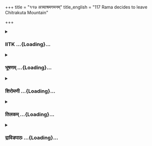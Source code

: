 +++
title = "११७ अत्र्याश्रमगमनम्"
title_english = "117 Rama decides to leave Chitrakuta Mountain"

+++
<div caption="श्रीराम-हरिसीताराममूर्ति-घनपाठिभ्यां वचनम्" class="audioEmbed" src="https://archive.org/download/Ramayana-recitation-Sriram-harisItArAmamUrti-Ghanapaati-v2/Kanda_2/Kanda_2_AYK-117-Athryaa_Shrama_Gamanam.mp3"></div>

<div class="js_include collapsed" newlevelforh1="3" title="IITK" unfilled url="/purANam/rAmAyaNam/audIchya-pAThaH/iitk/2_ayodhyAkANDam/07-rAma-darshanam/117_atryAshramagamanam.md">
<details><summary><h3>IITK ...{Loading}...</h3></summary>

Rama and Sita depart from Chitrakuta -- meet sage Atri and Anasuya.



#### श्लोकः
##### मूलम्
राघव स्त्वथ यातेषु तपस्विषु विचिन्तयन्।  
न तत्रारोचयद्वासं कारणैर्बहुभिस्तदा॥2.117.1॥

##### शब्दार्थः
अथ then, राघवस्तु as for Rama, तपस्विषु ascetics, यातेषु when departed, विचिन्तयन् thinking over, बहुभिः for many, कारणैः reasons, तदा then, तत्र there, वासम् to reside, नारोचयत् did not like.

##### आङ्ग्लानुवादः
When the ascetics had departed, Rama thought over the matter well and did not like to reside there for many reasons.



#### श्लोकः
##### मूलम्
इह मे भरतो दृष्टो मातरश्च सनागराः।  
सा च मे स्मृतिरन्वेति तान्नित्यमनुशोचतः॥2.117.2॥

##### शब्दार्थः
मे to me, इह here, भरतः Bharata, दृष्टः has been seen, सनागराः with the citzens of Ayodhya, मातरश्च mothers also, नित्यम् always, तान् about them, अनुशोचतः filled with grief, मे to me, सा स्मृतिः च that memory, अन्वेति is chasing.

##### आङ्ग्लानुवादः
It is here that Bharata, mothers along with citizens of Ayodhya have visited me. That  memory soaked with grief is chasing me.



#### श्लोकः
##### मूलम्
स्कन्धावारनिवेशेन तेन तस्य महात्मनः।  
हयहस्तिकरीषैश्च उपमर्दः कृतो भृशम्॥2.117.3॥

##### शब्दार्थः
महात्मनः magnanimous, तस्य Bharata's, तेन by that, स्कन्धावारनिवेशेन with the encampment of army, हयहस्तिकरीषैश्च with the dung of horses and elephants, भृशम् exceedingly, उपमर्थः dirty, कृतः has been made.

##### आङ्ग्लानुवादः
Due to the encampment of the army of the magnanimous Bharata (here), this place has been filled with the dung of horses and elephants and made exceedingly dirty.



#### श्लोकः
##### मूलम्
तस्मादन्यत्र गच्छाम इति सञ्चिन्त्य राघवः।  
प्रातिष्ठत स वैदेह्या लक्ष्मणेन च सङ्गतः॥2.117.4॥

##### शब्दार्थः
तस्मात् therefore, अन्यत्र to some other place, गच्छाम let us go, इति thus, सञ्चिन्त्य having resolved, सः that, राघवः Rama, वैदेह्या with Sita, लक्ष्मणेन with Lakshmana, सङ्गतः  
accompanied by, प्रातिष्ठत set forth.

##### आङ्ग्लानुवादः
We shall, therefore, go to some other place, having resolved thus, Rama accompanied by Sita and Lakshmana set forth.



#### श्लोकः
##### मूलम्
सोऽत्रेराश्रममासाद्य तं ववन्दे महायशाः।  
तं चापि भगवानत्रिः पुत्रवत्प्रत्यपद्यत॥2.117.5॥

##### शब्दार्थः
महायशाः illustrious one, सः रामः that Rama, अत्रेः Atri's, आश्रमम् hermitage, आसाद्य having reached, तम् to that sage, ववन्दे prostrated, भगवान् the revered, अत्रिः Atri, अपि also, तं  him as well, पुत्रवत् like a son, प्रत्यपद्यत received.

##### आङ्ग्लानुवादः
Having reached the hermitage of the revered sage Atri, illustrious Rama prostrated before him and Atri also received him as his son.



#### श्लोकः
##### मूलम्
स्वयमातिथ्यमादिश्य सर्वमन्यत्सुसत्कृतम्।  
सौमित्रिं च महाभागां सीतां च समसान्त्वयत्॥2.117.6॥

##### शब्दार्थः
(अस्य of Rama), सुसत्कृतम् rendered befitting hospitality, सर्वम् in all ways, आतिथ्यम् hospitality, स्वयम् himself, आदिश्य च having ordered, महाभागाम् highly virtuous, सीतां च Sita, सौमित्रिं च also Lakshmana, समसान्त्वयत् treated with kind words.

##### आङ्ग्लानुवादः
That sage Atri himself extended to Rama the hospitality befitting him in all possible ways and treated Lakshmana and highly virtuous Sita with kind words.



#### श्लोकः
##### मूलम्
पत्नीं च समनुप्राप्तां वृद्धामामन्त्र्य सत्कृताम्।  
सान्त्वयामास धर्मज्ञः सर्वभूतहिते रतः॥2.117.7॥

##### शब्दार्थः
धर्मज्ञः knower of the ways of righteousness, सर्वभूतहिते in the welfare of all beings, रतः engaged, समनुप्राप्ताम् who had just come there, सत्कृताम् revered by all, वृद्धाम् aged, पत्नी च  
his wife also, आमन्त्र्य called out, सान्त्वयामास said kind words.

##### आङ्ग्लानुवादः
Conversant in the ways of righteousness and eagaged in the welfate of all beings, sage Atri called out his aged wife who is revered by all and spoke kind words to her.



#### श्लोकः
##### मूलम्
आनसूयां महाभागां तापसीं धर्मचारिणीम्  
प्रतिगृह्णीष्व वैदेहीमब्रवीदृषिसत्तमः।  
रामाय चाऽचचक्षे तां तापसीं धर्मचारिणीम्॥2.117.8॥

##### शब्दार्थः
ऋषिसत्तमः excellent among the sages (Atri), वैदेहीम् Sita, प्रतिगृह्णीष्व receive, महाभागाम्  highly virtuous, तापसीम् female ascetic, धर्मचारिणीम् who adheres to righteousness, अनसूयाम् to Anasuya, अब्रवीत् said, धर्मचारिणीम् who followed the ways of righteousness, तां  तापसीम् about his ascetic wife Anasuya, रामाय to Rama, आचचक्षे च related.

##### आङ्ग्लानुवादः
Atri, who was excellent among the sages said to his ascetic wife who was highly virtuous and an adherent of righteousness, Welcome Sita. Thereafter, he related to Rama a story about his asetic wife who follows the ways of righteousness.



#### श्लोकः
##### मूलम्
दश वर्षाण्यनावृष्ट्या दग्धे लोके निरन्तरम्॥2.117.9॥  
यया मूलफले सृष्टे जाह्नवी च प्रवर्तिता।  
उग्रेण तपसा युक्ता नियमैश्चाप्यलङ्कृता॥2.117.10॥  
दश वर्ष सहास्राणि तया तप्तं महत्तपः।  
अनसूया व्रतैस् स्नाता प्रत्यूहाश्च निवर्तिताः॥2.117.11॥  
देवकार्यनिमित्तं च यया सन्त्वरमाणया।  
दशरात्रं कृता रात्रिस् सेयं मातेव तेऽनघ॥2.117.12॥

##### शब्दार्थः
अनघ O blameless one (Rama), लोके in this world, दशवर्षाणि ten years, अनावृष्ट्या by  
drought, निरन्तरम् constantly, दग्धे devastated, यया by whom, मूलफले roots and fruits, सृष्टे were created, जाह्नवी च Ganga, प्रवर्तिता caused to flow, उग्रेण rigid, तपसा with  
mortifications, युक्ता engaged, नियमैश्च अपि with selfimposed religious observances, अलङ्कृता decorated, यया by whom, दशवर्षसहस्राणि for ten thousand years,  महत् severe, तपः asceticism, तप्तम् was practised, देवकार्यनिमित्तम् for the sake of gods, सन्त्वरमाणया by her eagerly, यया by whom, प्रत्यूहां impediments, निवर्तिताः have been averted, दशरात्रं ten nights, रात्रिः as night, कृता was converted, सा such, व्रतैः स्नाता bathed in her vow, इयम् अनसूया this Anasuya, ते to you, मातेव like a mother.

##### आङ्ग्लानुवादः
O blameless one (Rama), once this world was consecutively ravaged by drought for ten years. It was the virtuous Anasuya who created roots and fruits and caused Ganga to flow. She was engaged in severe mortifications and selfimposed religious observances. She practised severe asceticism for ten thousand years bathed in her vows. Solicited on behalf of the gods, she removed all impediments and converted ten nights into one. She is like a your mother to you.



#### श्लोकः
##### मूलम्
दश वर्षाण्यनावृष्ट्या दग्धे लोके निरन्तरम्॥2.117.9॥  
यया मूलफले सृष्टे जाह्नवी च प्रवर्तिता।  
उग्रेण तपसा युक्ता नियमैश्चाप्यलङ्कृता॥2.117.10॥  
दश वर्षसहास्राणि यया तप्तं महत् तपः।  
अनसूया व्रतैस् स्नाता प्रत्यूहाश्च निवर्तिताः॥2.117.11॥  
देवकार्यनिमित्तं च यया सन्त्वरमाणया।  
दशरात्रं कृता रात्रिस् सेयं मातेव तेऽनघ॥2.117.12॥

##### शब्दार्थः
अनघ O blameless one (Rama), लोके in this world, दशवर्षाणि ten years, अनावृष्ट्या by  
drought, निरन्तरम् constantly, दग्धे devastated, यया by whom, मूलफले roots and fruits, सृष्टे were created, जाह्नवी च Ganga, प्रवर्तिता caused to flow, उग्रेण rigid, तपसा with  
mortifications, युक्ता engaged, नियमैश्च अपि with selfimposed religious observances, अलङ्कृता decorated, यया by whom, दशवर्षसहस्राणि for ten thousand years,  महत् severe, तपः asceticism, तप्तम् was practised, देवकार्यनिमित्तम् for the sake of gods, सन्त्वरमाणया by her eagerly, यया by whom, प्रत्यूहां impediments, निवर्तिताः have been averted, दशरात्रं ten nights, रात्रिः as night, कृता was converted, सा such, व्रतैः स्नाता bathed in her vow, इयम् अनसूया this Anasuya, ते to you, मातेव like a mother.

##### आङ्ग्लानुवादः
O blameless one (Rama), once this world was consecutively ravaged by drought for ten years. It was the virtuous Anasuya who created roots and fruits and caused Ganga to flow. She was engaged in severe mortifications and selfimposed religious observances. She practised severe asceticism for ten thousand years bathed in her vows. Solicited on behalf of the gods, she removed all impediments and converted ten nights into one. She is like a your mother to you.



#### श्लोकः
##### मूलम्
दश वर्षाण्यनावृष्ट्या दग्धे लोके निरन्तरम्॥2.117.9॥  
यया मूलफले सृष्टे जाह्नवी च प्रवर्तिता।  
उग्रेण तपसा युक्ता नियमैश्चाप्यलङ्कृता॥2.117.10॥  
दश वर्ष सहास्राणि तया तप्तं महत्तपः।  
अनसूया व्रतैस् स्नाता प्रत्यूहाश्च निवर्तिताः॥2.117.11॥  
देवकार्यनिमित्तं च यया सन्त्वरमाणया।  
दशरात्रं कृता रात्रिस् सेयं मातेव तेऽनघ॥2.117.12॥

##### शब्दार्थः
अनघ O blameless one (Rama), लोके in this world, दशवर्षाणि ten years, अनावृष्ट्या by  
drought, निरन्तरम् constantly, दग्धे devastated, यया by whom, मूलफले roots and fruits, सृष्टे were created, जाह्नवी च Ganga, प्रवर्तिता caused to flow, उग्रेण rigid, तपसा with  
mortifications, युक्ता engaged, नियमैश्च अपि with selfimposed religious observances, अलङ्कृता decorated, यया by whom, दशवर्षसहस्राणि for ten thousand years,  महत् severe, तपः asceticism, तप्तम् was practised, देवकार्यनिमित्तम् for the sake of gods, सन्त्वरमाणया by her eagerly, यया by whom, प्रत्यूहां impediments, निवर्तिताः have been averted, दशरात्रं ten nights, रात्रिः as night, कृता was converted, सा such, व्रतैः स्नाता bathed in her vow, इयम् अनसूया this Anasuya, ते to you, मातेव like a mother.

##### आङ्ग्लानुवादः
O blameless one (Rama), once this world was consecutively ravaged by drought for ten years. It was the virtuous Anasuya who created roots and fruits and caused Ganga to flow. She was engaged in severe mortifications and selfimposed religious observances. She practised severe asceticism for ten thousand years bathed in her vows. Solicited on behalf of the gods, she removed all impediments and converted ten nights into one. She is like a your mother to you.



#### श्लोकः
##### मूलम्
तामिमां सर्वभूतानां नमस्कार्यां यशस्विनीम्  
अभिगच्छतु वैदेही वृद्धामक्रोधनां सदा।  
अनसूयेति या लोके कर्मभिः ख्यातिमागता॥2.117.13॥

##### शब्दार्थः
सर्वभूतानाम् for all beings, नमस्कार्याम् worthy of adoration, यशस्विनीम् illustrious lady, वृद्धाम्  aged, सदा always, अक्रोधनाम् free from anger, ताम् to such a woman, इमाम् this Anasuya, वैदेही Sita, अभिगच्छतु let her approach, या who, कर्मभिः with deeds, आनसूयेति as Anasuya, ख्यातिम्  renown, आगता has acquired.

##### आङ्ग्लानुवादः
'She is renowned throughout this world for her deeds as Anasuya, (one who is free from anger). Aged, illustrious she is free frm anger, worthy of adoration by all beings. Let Sita approach her'.



#### श्लोकः
##### मूलम्
एवं ब्रुवाणं तमृषिं तथेत्युक्त्वा स राघवः।  
सीतामुवाच धर्मज्ञामिदं वचनमुत्तमम्॥2.117.14॥

##### शब्दार्थः
सः राघवः that Rama, एवम् in this way, ब्रुवाणम् speaking,  तम् ऋषिम् that sage, तथेति be it  
so, उक्त्वा having said, धर्मज्ञाम् wise in the ways of righteousness, सीताम् Sita, उत्तमम् excellent, इदं वचनम् these words, उवाच said.

##### आङ्ग्लानुवादः
Hearing those words of the sage, Rama said be it so and said to righteous Sita these choice words.



#### श्लोकः
##### मूलम्
राजपुत्रि श्रुतमिदं मुनेरस्य समीरितम्।  
श्रेयोऽर्थमात्मनश्शीघ्रमभिगच्छ तपस्विनीम्॥2.117.15॥

##### शब्दार्थः
राजपुत्रि O princess (Sita), अस्य मुनेः of this sage, इदं समीरितम् this saying, श्रुतम् has been heard, आत्मनः for your, श्रेयोऽर्थम् for your welfare, शीघ्रम् without delay, तपस्विनीम् ascetic, अभिगच्छ you may approach.

##### आङ्ग्लानुवादः
O princess, you have heard the message of the sage. Without delay approach the ascetic (Anasuya) for your welfare.



#### श्लोकः
##### मूलम्
सीता त्वेतद वचः श्रुत्वा राघवस्य हितैषिणः।  
तामत्रिपन्तीं धर्मज्ञामभिचक्राम मैथिली॥2.117.16॥

##### शब्दार्थः
मैथिली daughter of the king of Mithila, सीता तु Sita, हितैषिणः  wishing her welfare, राघवस्य Rama's, एतद्वचः words, शृत्वा hearing, धर्मज्ञाम् knower of righteousness, ताम् to that,          अत्रिपत्नीम् wife of Atri (Devi Anasuya), अभिचक्राम circumamabulated in reverence.

##### आङ्ग्लानुवादः
Having heard the words of Rama, intended for her welfare, Sita, daughter of the king of Mithila, approached the consort of Atri (Devi Anasuya), knower of righteousness, and reverently circumambulated her.



#### श्लोकः
##### मूलम्
शिथिलां वलितां वृद्धां जरापाण्डुरमूर्धजाम्।  
सततं वेपमानाङ्गीं प्रवाते कदलीं यथा॥ 2.117.17॥  
तां तु सीता महाभागामनसूयां पतिव्रताम्।  
अभ्यवादयदव्यग्रा स्वं नाम समुदाहरत्॥2.117.18॥

##### शब्दार्थः
सीता Sita, शिथिलाम् feeble, वलिताम् with wrinkles, वृद्धाम् old, जरापाण्डुरमूर्धजाम् hair turned  grey due to old age, प्रवाते in stormy wind, कदलीं यथा like a plantain tree, सततम्  constantly, वेपमानाङ्गीम् her body trembling, महाभागाम् highly fortunate, पतिव्रताम् chaste woman, ताम् अनसूयाम् that Anasuya, अव्यग्रा without haste, अभ्यवादयत् made obeisance, स्वनाम her name, समुदाहरत् pronounced.

##### आङ्ग्लानुवादः
Highly chaste and fortunate Anasuya was very old and feeble. Her skin was wrinkled and her hair turned grey due to old age. Her body was constantly trembling like a plantain tree in a stormy wind. Pronouncing her name to such Anasuya, Sita made obeisance to her with utmost concentration.



#### श्लोकः
##### मूलम्
शिथिलां वलितां वृद्धां जरापाण्डुरमूर्धजाम्।  
सततं वेपमानाङ्गीं प्रवाते कदलीं यथा॥ 2.117.17॥  
तां तु सीता महाभागामनसूयां पतिव्रताम्।  
अभ्यवादयदव्यग्रा स्वंनाम समुदाहरत्॥2.117.18॥

##### शब्दार्थः
सीता Sita, शिथिलाम् feeble, वलिताम् with wrinkles, वृद्धाम् old, जरापाण्डुरमूर्धजाम् hair turned  grey due to old age, प्रवाते in stormy wind, कदलीं यथा like a plantain tree, सततम्  constantly, वेपमानाङ्गीम् her body trembling, महाभागाम् highly fortunate, पतिव्रताम् chaste woman, ताम् अनसूयाम् that Anasuya, अव्यग्रा without haste, अभ्यवादयत् made obeisance, स्वनाम her name, समुदाहरत् pronounced.

##### आङ्ग्लानुवादः
Highly chaste and fortunate Anasuya was very old and feeble. Her skin was wrinkled and her hair turned grey due to old age. Her body was constantly trembling like a plantain tree in a stormy wind. Pronouncing her name to such Anasuya, Sita made obeisance to her with utmost concentration.



#### श्लोकः
##### मूलम्
अभिवाद्य च वैदेही तापसीं तामनिन्दिताम्।  
बद्धाञ्जलिपुटा हृष्टा पर्यपृच्छदनामयम्॥2.117.19॥

##### शब्दार्थः
वैदेही Sita, अनिन्दिताम् blameless, तां तापसीम् to that asceetic (Anasuya), अभिवाद्य after paying her homage, बद्धाञ्जलिपुटा folding the palms, हृष्टा delighted lady, अनामयम् wellbeing, पर्यपृच्छत् enquired.

##### आङ्ग्लानुवादः
Sita offered her obeisance to the blameless ascetic, Anasuya, folding her palms and enquired of her wellbeing in delight.



#### श्लोकः
##### मूलम्
ततस्सीतां महाभागां दृष्ट्वा तां धर्मचारिणीम्।  
सान्त्वयन्त्यब्रवीद्धृष्टा दिष्ट्या धर्ममवेक्षसे॥2.117.20॥

##### शब्दार्थः
ततः then, महाभागाम् glorious lady, धर्मचारिणीम् engaged in righteous acts, तां सीताम् that  
Sita, सान्त्वयन्ती consoling, हृष्टा in delight, अब्रवीत् said, दिष्ट्या fortunately, धर्मम् rightful duty, अवेक्षसे you are observing.

##### आङ्ग्लानुवादः
Anasuya was delighted  to see the glorious Sita who was always engaged in righteous acts and  said in kind words, You are fortunate. You are observing your rightful duty.



#### श्लोकः
##### मूलम्
त्यक्त्वा ज्ञातिजनं सीते मानमृद्धं च भामिनि।  
अवरुद्धं वने रामं दिष्ट्या त्वमनुगच्छसि॥2.117.21॥

##### शब्दार्थः
भामिनः सीते O noble Sita, त्वम् you, दिष्ट्या by the grace of heaven, ज्ञातिजनम् your kins, मानम् pride, ऋद्धं च wealth, त्यक्त्वा after forsaking, वने in the forest, अवरुद्धम् confined, रामम् Rama, अनुगच्छसि you are following.

##### आङ्ग्लानुवादः
O noble Sita, by the grace of heaven you are following Rama, forsaking your kinsmen and wealth and confining yourself to the forest.



#### श्लोकः
##### मूलम्
नगरस्थो वनस्थो वा पापो वा यदि वा शुभः।  
यासां स्त्रीणां प्रियो भर्ता तासां लोका महोदयाः॥2.117.22॥

##### शब्दार्थः
यासाम् those, स्त्रीणाम् women, नगरस्थः in the city, वनस्थो वा or in the forest, पापो वा or sinful, यदि वा or, शुभः virtuous, भर्ता husband, प्रियः dear, तासाम् for them, महोदयाः highly promising, लोकः worlds.

##### आङ्ग्लानुवादः
One who is devoted to her husband, whether he be in the city or in the forest, whether  he is sinful or virtuous, will attain the most prosperous worlds.



#### श्लोकः
##### मूलम्
दुश्शीलः कामवृत्तो वा धनैर्वा परिवर्जितः।  
स्त्रीणामार्यस्वभावानां परमं दैवतं पतिः॥2.117.23॥

##### शब्दार्थः
आर्यस्वभावानाम् of noble nature, स्त्रीणाम् for women, दुश्शीलः a man of bad character, कामवृत्तो वा or licentious, धनैः with riches, परिवर्जितो वा or devoid of, पतिः husband, परमम् is supreme, दैवतम् is deity.

##### आङ्ग्लानुवादः
For a woman of noble nature her husband, whether he be licentious or of bad character or devoid of riches, is her supreme lord.



#### श्लोकः
##### मूलम्
नातो विशिष्टं पश्यामि बान्धवं विमृशन्त्यहम्।  
सर्वत्र योग्यं वैदेहि तपः कृतमिवाव्ययम्॥2.117.24॥

##### शब्दार्थः
वैदेहि Sita, अहम् I, सर्वत्र all over, विमृशन्ती reflecting, कृतम् performed, अव्ययम् imperishable,  योग्यम् befitting, तपः इव like austerities, अतः more than husband, विशिष्टम् better, बान्धवम् relation, न पश्यामि I do not see.

##### आङ्ग्लानुवादः
O Sita, on reflection I know of none who is a better friend than the husband. He, like an imperishable penance, once acquired is never lost.



#### श्लोकः
##### मूलम्
न त्वेवमवगच्छन्ति गुणदोषमसत्त्स्रियः।  
कामवक्तव्यहृदया भर्तृनाथाश्चरन्ति याः॥2.117.25॥

##### शब्दार्थः
याः those women, कामवक्तव्यहृदयाः with minds overpowerd by carnal desires, भर्तृनाथाः as lords of their husbands, चरन्ति ranging at will, असत्त्स्रियः such wicked women, एवम् in this way, गुणदोषम् vice and virtue, न अवगच्छन्ति do not understand.

##### आङ्ग्लानुवादः
Those wicked women whose minds are overpowered by carnal desires, ranging at will as lords of their husbands, do not understand about vice and virtue.



#### श्लोकः
##### मूलम्
प्राप्नुवन्त्य यशश्चैव धर्मभ्रंशं च मैथिलि।  
अकार्यवशमापन्नाः स्त्रियो याः खलु तद्विधाः॥2.117.26॥

##### शब्दार्थः
मैथिलि O Sita, तद्विधाः such, स्त्रियः women, अकार्यवशम् the influence of unworthy acts, आपन्नः having obtained, अयशश्च infamy, पाप्नुवन्ति are obtaining, धर्मभ्रंशं च dislodged from the state of righteousness.

##### आङ्ग्लानुवादः
O Sita, those women  under the control of unworthy acts are dislodged from the path  
of righteousness and get infamy.



#### श्लोकः
##### मूलम्
त्वद्विधास्तु गुणैर्युक्ता दृष्ट लोक परावराः।  
स्त्रियस् स्वर्गे चरिष्यन्ति यथा धर्मकृतस्तथा॥2.117.27॥

##### शब्दार्थः
गुणैः with virtues, युक्ताः endowed with, दृष्टलोकपरावरा who can distinguish between good and bad in the world, त्वद्विधाः like you, स्त्रियस्तु women, धर्मकृतः doing virtuous deeds, यथा  
as to how, तथा that way, स्वर्गे in heaven, चरिष्यन्ति will range about.

##### आङ्ग्लानुवादः
Women like you who are endowed with virtues and can distinguish between good and bad in this world, like those who  perform  virtuous deeds, will move about in heaven.



#### श्लोकः
##### मूलम्
तदेवमेनं त्वमनुव्रता सती पतिव्रतानां समयानुवर्तिनी।  
भव स्वभर्तुस् सहधर्मचारिणी यशश्च धर्मं च ततस् समाप्स्यसि॥2.117.28॥

##### शब्दार्थः
तत् for that reason, त्वम् you, एनम् this (Rama), अनुव्रता सती being devoted to your husband, पतिव्रतानाम् of chaste women, समयानुवर्तिनी following at all times, स्वभर्तुः to your husband, सहधर्मचरिणी भव be a virtuous wife, ततः from that, यशश्च renown, धर्मं च and virtue, समाप्स्यसि will obtain.

##### आङ्ग्लानुवादः
Therefore, always following your husband, upholding the traditions of chaste women, carrying out worthy and timely duties, be a virtuous wife to your husband. You will thus obtain renown and virtue.  

#### समाप्तिः
 श्रीमद्रामायणे वाल्मीकीय आदिकाव्ये अयोध्याकाण्डे सप्तदशोत्तरशततमस्सर्गः॥  
Thus ends the hundredseventeenth sarga in Ayodhyakanda of the holy Ramayana, the first epic composed by sage Valmiki.

</details>
</div>
<div class="js_include collapsed" newlevelforh1="3" title="भूषणम्" unfilled url="/purANam/rAmAyaNam/audIchya-pAThaH/TIkA/bhUShaNa_iitk/2_ayodhyAkANDam/07-rAma-darshanam/117_atryAshramagamanam.md">
<details><summary><h3>भूषणम् ...{Loading}...</h3></summary>



राघवस्त्वथ यातेषु तपस्विषु विचिन्तयन् ।  

न तत्रारोचयद्वासं कारणैर्बहुभिस्तदा  ॥  २।११७।१  ॥   

अथ रामस्यात्र्याश्रमप्रवेशः सप्तदशोत्तरशततमे--राघव इत्यादिना  ॥  २।११७।१
 ॥   

  

इह मे भरतो दृष्टो मातरश्च सनागराः ।  

सा च मे स्मृतिरन्वेति तान्नित्यमनुशोचतः  ॥  २।११७।२  ॥   

बहुकारणान्येवाह--इह म इत्यादिना  ॥  २।११७।२  ॥   

  

स्कन्धावारनिवेशेन तेन तस्य महात्मनः ।  

हयहस्तिकरीषैश्च उपमर्द्दः कृतो भृशम्  ॥  २।११७।३  ॥   

स्कन्धावारनिवेशेन सेनानिवेशेन । करीषैश्च उपमर्द इत्यत्र वाक्यसंहिताया
अनित्यत्वान्न सन्धिकार्य्यम् । "पदेषु संहिता नित्या नित्या धातूपसर्गयोः
। नित्या समासे वाक्ये तु सा विवक्षामपेक्षते  ॥ " इति वचनात्  ॥  २।११७।३
 ॥   

  

तस्मादन्यत्र गच्छाम इति सञ्चिन्त्य राघवः ।  

प्रातिष्ठत स वैदेह्या लक्ष्मणेन च सङ्गतः  ॥  २।११७।४  ॥   

सो ऽत्रेराश्रममासाद्य तं ववन्दे महायशाः ।  

तं चापि भगवानत्रिः पुत्रवत् प्रत्यपद्यत  ॥  २।११७।५  ॥   

तस्मादिति । प्रातिष्ठत प्रस्थितः  ॥  २।११७।४५  ॥   

  

स्वयमातिथ्यमादिश्य सर्वमस्य सुसत्कृतम् ।  

सौमित्रिं च महाभागां सीतां च समसान्त्वयत्  ॥  २।११७।६  ॥   

आतिथ्यमादिश्य आतिथ्यं कृत्वा  ॥  २।११७।६  ॥   

  

पत्नीं च समनुप्राप्तां वृद्धामामन्त्र्य सत्कृताम् ।  

सान्त्वयामास धर्मज्ञः सर्वभूतहिते रतः  ॥  २।११७।७  ॥   

सत्कृतां सर्वैः सत्कृताम्  ॥  २।११७।७  ॥   

  

अनसूयां महाभागां तापसीं धर्मचारिणीम् ।  

प्रतिगृह्णीष्व वैदेहीमब्रवीदृषिसत्तमः ।  

रामाय चाचचक्षे तां तापसीं धर्मचारिणीम्  ॥  २।११७।८  ॥   

प्रतिगृह्णीष्वेत्यत्र इतिकरणं द्रष्टव्यम्  ॥  २।११७।८  ॥   

  

दशवर्षाण्यनावृष्ट्या दग्धे लोके निरन्तरम् ।  

यया मूलफले सृष्टे जाह्नवी च प्रवर्त्तिता  ॥  २।११७।९  ॥   

उग्रेण तपसा युक्ता नियमैश्चाप्यलङ्कृता ।  

दशवर्षसहस्राणि यया तप्तं महत्तपः  ॥  २।११७।१०  ॥   

अनसूया व्रतैः स्नाता प्रत्यूहाश्च निवर्त्तिताः ।  

देवकार्यनिमित्तं च यया संत्वरमाणया ।  

दशरात्रं कृता रात्रिः सेयं मातेव ते ऽनघ  ॥  २।११७।११  ॥   

दशवर्षाणीत्यारभ्य सेयं मातेव तेनघेत्यन्तमेकं वाक्यम् ।
दशवर्षाण्यनावृष्ट्या लोके दग्धे सति यया स्वतपोमहिम्ना निरन्तरं मूलफले
सृष्टे । जाह्नवी च प्रवर्तिता । यया दशवर्षसहस्राणि महत्तपस्तप्तं कृतम् ।
यया व्रतैः कृच्छ्रचान्द्रायणादिभिः प्रत्यूहास्तपोविघ्नाश्च निवर्तिताः
निरस्ताः । देवकार्यनिमित्तं सन्त्वरमाणया यया दशरात्रमेकारात्रिश्च कृता
दशरात्रावधिकः कालः एकरात्रत्वेन कृत इत्यर्थः । इयं कथा पुराणेषु
द्रष्टव्या । उग्रेण तपसा युक्ता नियमैश्चाप्यलङ्कृता, सेयमनसूया ते मातेव
मातृवत्पूजनीयेत्यर्थः  ॥  २।११७।९११  ॥   

  

तामिमां सर्वभूतानां नमस्कार्य्यां यशस्विनीम् ।  

अभिगच्छतु वैदेही वृद्धामक्रोधनां सदा ।  

अनसूयेति या लोके कर्मभिः ख्यातिमागता  ॥  २।११७।१२  ॥   

एवं ब्रुवाणं तमृषिं तथेत्युक्त्वा स राघवः ।  

सीतामुवाच धर्मज्ञामिदं वचनमुत्तमम्  ॥  २।११७।१३  ॥   

राजपुत्रि श्रुतं त्वेतन्मुनेरस्य समीरितम् ।  

श्रेयोर्थमात्मनः श्रीघ्रमभिगच्छ तपस्विनीम्  ॥  २।११७।१४  ॥   

सीता त्वेतद्वचः श्रुत्वा राघवस्य हितैषिणः ।  

तामत्रिपत्नीं धर्मज्ञामभिचक्राम मैथिली  ॥  २।११७।१५  ॥   

तामित्यादि । या कर्मभिरनन्यशक्यैः परानुग्रहार्थतपोविशेषैः अनसूया
असूयारहितेति लोके ख्यातिमागता । यद्वा कर्मभिः पातिव्रत्यवर्द्धकैः
अन्याभिः कर्त्तुमशक्यैः पतिरक्षणादिकर्मभिः । अनसूया
अस्पर्द्धनीयमाहात्म्ययुक्तत्वादसूयितुमशक्या इति लोके ख्यातिमागता तामिमां
वैदेही अनुगच्छत्विति सम्बन्धः  ॥  २।११७।१२१५  ॥   

  

शिथिलां वलितां वृद्धां जरापाण्डरमूर्द्धजाम् ।  

सततं वेपमानाङ्गी प्रवाते कदली यथा  ॥  २।११७।१६  ॥   

तां तु सीता महाभागामनसूयां पतिव्रताम् ।  

अभ्यवादयदव्यग्रा स्वनाम समुदाहरत्  ॥  २।११७।१७  ॥   

शिथिलामित्यादिश्लोकद्वयमेकान्वयम् । शिथिलां श्लथसन्धिबन्धावयवसन्निवेशाम्
। वलितां सञ्जातवलिकाम्  ॥  २।११७।१६१७  ॥   

  

अभिवाद्य च वैदेही तापसीं तामनिन्दिताम् ।  

बद्धाञ्जलिपुटा हृष्टा पर्यपृच्छदनामयम्  ॥  २।११७।१८  ॥   

अनामयम् आरोग्यम् । "अनामयं स्यादारोग्यम्" इत्यमरः  ॥  २।११७।१८  ॥   

  

ततः सीतां महाभागां दृष्ट्वा तां धर्मचारिणीम् ।  

सान्त्वयन्त्यब्रवीद्धृष्टा दिष्ट्या धर्ममवेक्षसे  ॥  २।११७।१९  ॥   

दिष्ट्या भाग्येन धर्ममवेक्षसे पातिव्रत्यधर्ममवधानेन समीक्षसे  ॥  २।११८।१९
 ॥   

  

त्यक्त्वा ज्ञातिजनं सीते मानमृद्धिं च भामिनि ।  

अवरुद्धं वने रामं दिष्ट्या त्वमनुगच्छसि  ॥  २।११७।२०  ॥   

नगरस्थो वनस्थो वा पापो वा यदि वा शुभः ।  

यासां स्त्रीणां प्रियो भर्ता तासां लोका महोदयाः  ॥  २।११७।२१  ॥   

दुःशीलः कामवृत्तो वा धनैवा परिवर्जितः ।  

स्त्रीणामार्यस्वभावानां परमं दैवतं पतिः  ॥  २।११७।२२  ॥   

ज्ञातिजनं बन्धुजनम् । मानम् अहङ्कारम् । वने अवरुद्धं चतुर्दशवर्षाणि वने
वस्तव्यमिति पित्रा नियुक्तम्  ॥  २।११७।२०२२  ॥   

  

नातो विशिष्टं पश्यामि बान्धवं विमृशन्त्यहम् ।  

सर्वत्रयोग्यं वैदेहि तपःकृतमिवाव्ययम्  ॥  २।११७।२३  ॥   

सर्वत्रयोग्यं सर्वावस्थासु रक्षणसमर्थम्  ॥  २।११७।२३  ॥   

  

न त्वेनमवगच्छन्ति गुणदोषमसत्स्त्रियः ।  

कामवक्तव्यहृदया भर्तृनाथा श्चरन्ति याः  ॥  २।११७।२४  ॥   

प्राप्नुवन्त्ययशश्चैव धर्मभ्रंशं च मैथिलि ।  

अकार्यवशमापन्नाः स्त्रियो याः खलु तद्विधाः  ॥  २।११७।२५  ॥   

त्वद्विधास्तु गुणैर्युक्ता दृष्टलोकपरावराः ।  

स्त्रियः स्वग चरिष्यन्ति यथा धर्मकृतस्तथा  ॥  २।११७।२६  ॥   

कामवक्तव्यहृदयाः कामविषयवक्तव्यहृदयाः, कामरूपार्थाभिलाषिण्य इति यावत् ।
यद्वा मदनविधेयहृदयाः । भर्तृनाथाः भर्तृ़णां नाथभूताः, भर्तृनियामिका
इत्यर्थः । यद्वा भर्तारं नाथन्ते याचन्त इति तथा, परपुरुषकाङ्क्षिण्य
इत्यर्थः  ॥  २।११७।२४२६  ॥   

  

तदेवमेनं त्वमनुव्रता सती पतिव्रतानां समयानुवर्तिनी ।  

भवस्व भर्त्तुः सहधर्मचारिणी यशश्च धर्मं च ततः समाप्स्यसि  ॥  २।११७।२७
 ॥   

समयानुवर्त्तिनीं आचारानुवर्त्तिनी । "समयाः शपथाचारकालसिद्धान्तसंविदः"
इत्यमरः । भर्तुः सहधर्मचारिणी भवस्व भव । आर्षमात्मनेपदम् । ततः भर्तुः
सहधर्मचारिणीत्वेन यशश्च धर्मं च कालान्तरानुभाव्यसुखसाधनमदृष्टं च
समाप्स्यसि । यद्वा भर्तुः सहधर्मचारिणी एवम्भूता त्वं ततः भर्तुः
सहधर्मचारिणीत्वरूपहेतोः यशश्च भवस्व प्राप्नुहीत्यर्थः । धर्मं च
समाप्स्यसि भूप्राप्तावत्मनेपदीति गणपाठात् प्राप्त्यर्थस्य
भवतेरात्मनेपदम् । पातिव्रत्यधर्मेण सर्वैः श्लाघां प्राप्य कालान्तरे
तज्जन्यादृष्टद्वारा निरतिशयं श्रेयः समवाप्स्यसीत्यर्थः । इति
धर्मचारिण्यनसूया सीतामब्रवीदिति सम्बन्धः  ॥  २।११७।२७  ॥   

  

इत्यार्षे श्रीरामायणे वाल्मीकीये आदिकाव्ये श्रीमदयोध्याकाण्डे
सप्तदशोत्तरशततमः सर्गः  ॥  ११७  ॥   

इति श्रीगोविन्दराजविरचिते श्रीरामायणभूषणे पीताम्बराख्याने
अयोध्याकाण्डव्याख्याने सप्तदशोत्तरशततमः सर्गः  ॥  ११७  ॥   



</details>
</div>
<div class="js_include collapsed" newlevelforh1="3" title="शिरोमणी" unfilled url="/purANam/rAmAyaNam/audIchya-pAThaH/TIkA/shiromaNI_iitk/2_ayodhyAkANDam/07-rAma-darshanam/117_atryAshramagamanam.md">
<details><summary><h3>शिरोमणी ...{Loading}...</h3></summary>



ऋषिगमनानन्तरकालिकं रामवृत्तान्तमाह-- राघव इत्यादिभिः । सर्वेषु ऋषिषु
अपयातेषु सत्सु चिन्तयन् राघवः बहुभिः कारणैः तत्र वासं न अरोचयत्  ॥ 
२।११७।१  ॥   

  

कारणान्येवाह-- इहेति । इह अस्मिन् स्थाने मे ये भरतादयो दृष्टाः तान्
नित्यमनुशोचतो मे सा तद्विषया स्मृतिः अन्वेति निरन्तरं प्राप्नोति  ॥ 
२।११७।२  ॥   

  

स्कन्धेति । महात्मनस्तस्य भरतस्य स्कन्धावारनिवेशेन स्कन्धावारः
सेनासमूहस्तस्य निवेशेन निवासेन हेतुना हयहस्तिकरीषैः भृशमत्यन्तम् उपमर्दः
भूमेरशुद्धिरित्यर्थः कृतः  ॥  २।११७।३  ॥   

  

तस्मादिति । तस्माद्धेतोः अन्यत्र गच्छामि इति सञ्चिन्त्य वैदेह्या
लक्ष्मणेन च सङ्गतः स रामः प्रातिष्ठत प्रस्थानमकरोत्  ॥  २।११७।४  ॥   

  

स इति । स कृतप्रस्थानो रामः अत्रेः आश्रममासाद्य तमत्रिं ववन्दे, भगवान्
अत्रिरपि तं रामं पुत्रवत् पुत्रमिव प्रत्यपद्यत प्राप्नोत्  ॥  २।११७।५
 ॥   

  

स्वयमिति । अस्य रामस्य आतिथ्यं सुसत्कृतं यथा स्यात्तथा आदिश्य सम्पाद्य
सौमित्रिं सीतां च समसान्त्वयत् वचनैरतोषयत्  ॥  २।११७।६  ॥   

  

पत्नीमिति । तमत्रिसमीपमनुप्राप्तामत एव आमन्त्र्य सम्बोध्य सत्कृतामत्रिणा
प्राप्तसत्कारां महाभागामतिशयभाग्यवतीं तापसीं परमात्मविचारनिरतामत एव
धर्मचारिणीं विहितकर्माचरणशीलां वृद्धामनसूयां पत्नीं सर्वभूतहिते रतः
धर्मज्ञः अत्रिः सान्त्वयामास सान्त्वनवचनैः सन्तोषयामासेत्यर्थः, वैदेहीं
प्रतिगृह्णीष्व आलिङ्गनं कुरु इत्यब्रवीच्च । श्लोकद्वयमेकान्वयि  ॥ 
२।११७।७,८  ॥   

  

रामायेति । अथ तापसीं धर्मचारिणीं तामनसूयां रामाय आचचक्षे तत्प्रभावं
कथयामासेत्यर्थः । कथनप्रकारमाह-- निरन्तरं दशवर्षाणि अनावृष्ट्या
वृष्ट्यभावेन लोके दग्धे सति यया मूलफले सृष्टे मुनिकर्तृकभोजनार्थं
स्वतपोबलेन उत्पादयामास, जाह्नवी जह्नुप्रादृर्भूता गङ्गा प्रवर्तिता
मुनीनां स्नानपानार्थं स्वसमीपं प्रापिता, यया च दशवर्षसहस्राणि
महत्तपस्तप्तमत एव अनसूयाव्रतैः प्रत्यूहाः ऋषीणां तपोविप्राः निबर्हिताः
दूरीकृताः, यया च देवकार्यनिमित्तं देवकार्यार्थं दशरात्रं रात्रिः एकनिशा
कृता, सा उग्रेण तपसा युक्ता नियमैश्चालङ्कृता इयं तव माता इव पूजनीयेति
शेषः । तथा च पौराणिकी गाथा-- काचित् ऋषिपत्नी अनसूयासखी दशाहाभ्यन्तरे
प्रातर्विधवा भवेति माण्डव्यऋषिणा शप्ता ततः प्रातरेव मा भूदिति तत्सख्या
प्रतिशापे उक्ते प्रातःकालमनुपलभ्य व्याकुलैः देवैः प्रार्थितया ऽनसूयया
दशरात्रावधिकालमेकरात्रित्वेन प्रकल्प्य स्वसख्या वैधव्यं परिहृत्य
देवकार्यं चकारेति । श्लोकचतुष्टयमेकान्वयि  ॥  २।११७।९१२  ॥   

  

तामिति । तां वर्णितप्रभावामत एव सर्वभूतानां नमस्कार्यां वृद्धां सदा
नित्यमक्रोधनां तपस्विनीमिमामनसूयां वैदेही अभिगच्छतु पादवन्दनार्थं
प्राप्नोतु  ॥  २।११७।१३  ॥   

  

एवमिति । एवं ब्रुवाणम् ऋषिं तथेत्युक्त्वा राघवः सीतामवलोक्य इदमब्रवीत्
 ॥  २।११७।१४  ॥   

  

तद्वचनाकारमाह-- राजेति । हे राजपुत्रि यतः अस्य मुनेरेतं समीरितमस्माभिः
श्रुतमतः आत्मनः श्रेयो ऽर्थं तपस्विनीं शीघ्रमभिगच्छ  ॥  २।११७।१५  ॥   

  

तदेव भङ्ग्यन्तरेणाह-- अनसूयेति । कर्मभिः अन्याशक्यक्रियाभिः अनसूयेति या
लोके ख्यातिमागता तामभिगम्यामभिगन्तुं योग्यां शीघ्रमभिगच्छ  ॥  २।११७।१६
 ॥   

  

सीतेति । राघवस्य तद्वचः सीता श्रुत्वैव शिथिलां शिथिलशरीरां वलितां
वलीभूतचर्मविशिष्टां प्रवाते अतिवाते कदलीमिव
वेपमानाङ्गीमत्रिपत्नीमनसूयामभिचक्राम । श्लोकद्वयमेकान्वयि  ॥  २।११७।१७,१८
 ॥   

  

तामिति । तामनसूयामव्यग्रा सीता अभ्यवादयत् स्वं नाम च समुदाहरत्  

प्रणामविधित्वेनोच्चारयामास  ॥  २।११७।१९  ॥   

  

अभिवाद्येति । तापसीं तामनसूयामभिवाद्य प्रणम्य बद्धाञ्जलिपुटा वैदेही
अनामयं कुशलं पर्यपृच्छत्  ॥  २।११७।२०  ॥   

  

तत इति । धर्मचारिणीं महाभागां सीतां दृष्ट्वा त्वं धर्ममवेक्षसे विचारयसि
दिष्ट्या भाग्यमेतत् इति सान्त्वयन्ती अनसूया अब्रवीत्  ॥  २।११७।२१  ॥   

  

तद्वचनाकारमाह-- त्यक्त्वेति । हे सीते ज्ञातिजनं मानवृद्धिं च त्यक्त्वा
वने अवरुद्धं नियुक्तं रामं यत् त्वमनुगच्छसि दिष्ट्या भाग्यमेतत्  ॥ 
२।११७।२२  ॥   

  

तत्र हेतुमाह-- नगरस्थ इति । यासां स्त्रीणां भर्ता प्रियः तासामेव महोदयाः
महान् उदयो येषां ते लोकाः भवन्तीति शेषः  ॥  २।११७।२३  ॥   

  

दुःशील इति । दुःशीलत्वाद्यन्यमगुणविशिष्टो ऽपि पतिः आर्यस्वभावानां
सात्त्विकप्रकृतीनां स्त्रीणां परमं दैवतम्  ॥  २।११७।२४  ॥   

  

नेति । अतः पत्युः विशिष्टमधिकं बान्धवं विमृशन्ती विचारयन्ती अहं न
पश्यामि । तत्र हेतुः अव्ययम् अविनाशि तपःकृतं तपसा सम्पादितं फलमिव
सर्वत्र सर्वावस्थासु योग्यं सुखदाने उचितं पतिमवेहीति शेषः । एतेन
पतिसेवैव गुणस्तत्त्यागो दोष इति सूचितम्  ॥  २।११७।२५  ॥   

  

न त्विति । कामवक्तव्यहृदयाः कामः वक्तव्यो यस्मिन् तत् हृदयं यासां ताः ।
किञ्च कामस्य वक्तव्यमधीनं हृदयं यासां ताः । "गर्ह्याहीनौ तु वक्तव्यौ"
इत्यमरः । अत एव भर्तृनाथाः भर्तृणामपि नियामिकाः याः असत्स्त्रियः चरन्ति
ताः एवं गुणदोषं नैवावगच्छन्ति जानन्ति  ॥  २।११७।२६  ॥   

  

प्राप्नुवन्तीति । अकार्यस्य परमार्थविरोधिनः कामस्य वशमापन्नाः प्राप्ता
अत एव तद्विधाः स्वपतिपारतन्त्र्यरहिताः याः स्त्रियस्ताः धर्मभ्रंशमयशश्च
प्राप्नुवन्ति  ॥  २।११७।२७  ॥   

  

त्वद्विधा इति । दृष्टाः ज्ञाता लोकपरावराः उत्तममध्यमधर्मा याभिस्ताः अत
एव गुणैर्युक्ताः पत्यनुकूलवर्तनरूपगुणविशिष्टाः त्वद्विधाः त्वत्सदृशाः
स्त्रियः यथा पुण्यकृतः पुरुषास्तथा स्वर्गे चरिष्यन्ति चरन्ति  ॥  २।११७।२८
 ॥   

  

तदिति । पतिः प्रधानो यस्याः सा समयानुवर्तिनी यथाकालमनुवर्तनशीला एतं
प्रतिसेवारूपधर्ममनुव्रता स्वीकारकर्त्री त्वं स्वभर्तुः सहधर्मचारिणी भव
ततस्तस्मात् यशो धर्मं च समाप्स्यसि प्राप्स्यसि  ॥  २।११७।२९  ॥   

  

इति श्रीमद्वाल्मीकीयरामायणव्याख्याने रामायणशिरोमणावयोध्याकाण्डे
सप्तदशाधिकशततमः सर्गः  ॥  २।११७  ॥   

  

  



</details>
</div>
<div class="js_include collapsed" newlevelforh1="3" title="तिलकम्" unfilled url="/purANam/rAmAyaNam/audIchya-pAThaH/TIkA/tilaka_iitk/2_ayodhyAkANDam/07-rAma-darshanam/117_atryAshramagamanam.md">
<details><summary><h3>तिलकम् ...{Loading}...</h3></summary>



अनुविचिन्तयन्वक्ष्यमाणलक्षणमुपाधिम्  ॥  २।११७।१  ॥   

  

तमेवाहइहेति । मे मया संबन्धसामान्ये षष्ठी । सा मे स्मृतिमां
नित्यमनुशोचतस्तानन्वेति विषयीकरोति, एवं च तादृशतत्स्मरणेन ममापि शोको
वर्धत इति भावः  ॥  २।११७।२  ॥   

  

राजधानीतो निर्गतायाः सेनाया निवासस्थानं स्कन्धावारः । तस्य भरतस्य तेन
पुरतो दृश्यमानेन, अनेन स्मृत्युद्बोधकमुक्तम् । उपमर्दो भूमेरशुचिता  ॥ 
२।११७।३,४  ॥   

  

स रामः तमत्रिं तमपि जगत्कारणमपि रामं लोकव्यवहारानुसरणेन
पुत्रवदङ्गीचकारालिङ्गनमूर्धाघ्राणादिभिः  ॥  २।११७।५  ॥   

  

स्वयमादिश्य विज्ञाप्यास्य सर्वमातिथ्यं सुसत्कृतं कृत्वा
समसान्त्वयत्प्रीतियुक्तेन चक्षुषा ऽपश्यत्  ॥  २।११७।६  ॥   

  

तं देशमनुप्राप्तां वृद्धां पत्नीमनसूयानान्नीं तापसीत्वादिगुणयुक्तां वाचा
सत्कृतां सर्वैः सत्कृतां वामन्त्र्य संबोध्य सान्त्वयामास प्रीत्या सीतां
दर्शयामास अनन्तरं वैदेहीं प्रतिगृह्णीष्वेत्यब्रवीदित्यर्थः  ॥  २।११७।७,८
 ॥   

  

तामाचचक्षे तद्वैभवं कथितवान् । तदेव दर्शयतिदशेत्यादि  ॥  २।११७।९  ॥   

  

मूलफले ऋषीणां जीवनायेति शेषः । जाह्नवी गङ्गा च प्रवर्तिता
दशवर्षमनावृष्ट्या भूमेर्निर्जलत्वात्तेषां स्नानार्थं
मन्त्रसिद्धिवैभवेनावाहिता स्वाश्रमे इति शेषः  ॥  २।११७।१०  ॥   

  

अनसूयाव्रतैस्तत्कृतैर्व्रतैः । प्रत्यूहा ऋषीणां तपोविघ्नाः  ॥  २।११७।११
 ॥   

  

वेवकार्यनिमित्तमिति । मण्डव्यऋषिणा ऽप्रातिर्विधवा भवऽ इति
कस्यांचिदृषिपत्न्यामनसूयासख्यां शप्तायां ऽप्रातरेव मा भूत्ऽ इति तया
प्रतिशापे दत्ते तत्प्रतिशापेन व्याकुलैर्देवैः प्रार्थितानसूया
दशरात्रावधिकालमेकरात्रित्वेन कृत्वा देवकार्यं कृतवती, सख्या वैधव्यं च
परिहृतवतीति गाथेति कतकः । सेयं मातेव ते पूज्येति शेषः  ॥  २।११७।१२  ॥   

  

अभिगच्छतु दर्शनार्थमिति शेषः । ननु वैदेह्या अल्पवयस्त्वेन
व्यवहारानभिज्ञत्वात्क्वचिद्व्यवहारे स्खलने ऽनर्थः स्यादत आहअक्रोधनां
सदेति  ॥  २।११७।१३,१४  ॥   

  

अस्य मुनेः समीरितं वचनं यतः श्रुतम् अत आत्मनः श्रेयो ऽरिथमित्यादि  ॥ 
२।११७।१५  ॥   

  

तामनसूयेत्यन्वयर्थनान्नीम्, अभिगम्याम् अक्रोधनत्वात्  ॥  २।११७।१६,१७  ॥   

  

शिथिलां श्लथसंधिबन्धाम्, वलितां संजातवलिम्, वृद्धामिति सर्वोपपादकं
विशेषणम् । प्रवाते कदलीमिव वेपमानाङ्गीं स्थिताम्  ॥  २।११७।१८  ॥   

  

समुदाहरत् अभिवादनाङ्गत्वेनेति शेषः  ॥  २।११७।१९  ॥   

  

अनामयमिति तपस्विनां स्वायत्तकुशलतया ऽ ऽरोग्यप्रश्न एवोचित इति भावः  ॥ 
२।११७।२०  ॥   

  

धर्मचारिणीं भर्तृसमानधर्मचारिणीम् । दिष्ट्या दैवयोगेन  ॥  २।११७।२१  ॥   

  

मानं राजसुताहं कथं वनं गच्छेयमित्येवंरूपम् । वने ऽवरुद्धं वनवासे पित्रा
नियुक्तम्  ॥  २।११७।२२  ॥   

  

शुभो ऽनुकूलः, अशुभः प्रतिकूलः, प्रियो लौकिकालौकिकनिमित्ततो
ऽप्रियत्वानास्पदम्  ॥  २।११७।२३  ॥   

  

आर्यस्वभावः पूज्यस्वभावः  ॥  २।११७।२४  ॥   

  

अतो विशिष्टं भर्तुर्विशिष्टम् बान्धवमिष्टबन्धुम् । सर्वत्र
योग्यमिहामुत्र चेष्टसाधनतया भजनयोग्यं तपःकृतम् भावे निष्ठा तपो
ऽनुष्ठानमिति यावत्  ॥  २।११७।२५  ॥   

  

याः कामवक्तव्यहृदयाः कामाधीनगृदयाः ऽगृह्याधीनौ तु वक्तव्यौऽ भर्तृनाथा
भर्तृणां  

नाथभूतान्तन्नियन्त्र्यः, यद्वा भर्तृन्भोगार्थं नाथन्ते याचन्ते ताः
चरस्ति स्वेच्छया इतस्ततो यान्ति  ॥  २।११७।२६  ॥   

  

तद्विधा उक्तनिकृष्टगुणवत्यः  ॥  २।११७।२७  ॥   

  

दृष्टो लोकः, परो ऽवरश्च याभिस्ताः  ॥  २।११७।२८  ॥   

  

समय आचारः  ॥  २।११७।२९  ॥   

  

इति श्रीरामाभिरामे श्रीरामीये रामायणतिलके वाल्मीकीयआदिकाव्ये
ऽयोध्याकाण्डे सप्तदशोत्तरशततमः सर्गः  ॥  २।११७  ॥   

  

  



</details>
</div>
<div class="js_include collapsed" newlevelforh1="3" title="द्राविडपाठः" unfilled url="/purANam/rAmAyaNam/drAviDapAThaH/2_ayodhyAkANDam/07-rAma-darshanam/117_atryAshramagamanam.md">
<details><summary><h3>द्राविडपाठः ...{Loading}...</h3></summary>


राघवस्त्वथ यातेषु तपस्विषु विचिन्तयन्।  
न तत्रारोचयद्वासं कारणैर्बहुभिस्तदा ॥ 2.117.1 ॥   
इह मे भरतो दृष्टो मातरश्च सनागराः।  
सा च मे स्मृतिरन्वेति तान्नित्यमनुशोचतः ॥ 2.117.2 ॥   
स्कन्धावारनिवेशेन तेन तस्य महात्मनः।  
हयहस्तिकरीषैश्च उपमर्द्दः कृतो भृशम् ॥ 2.117.3 ॥   
तस्मादन्यत्र गच्छाम इति सञ्चिन्त्य राघवः।  
प्रातिष्ठत स वैदेह्या लक्ष्मणेन च सङ्गतः ॥ 2.117.4 ॥   
सोऽत्रेराश्रममासाद्य तं ववन्दे महायशाः।  
तं चापि भगवानत्रिः पुत्रवत् प्रत्यपद्यत ॥ 2.117.5 ॥   
स्वयमातिथ्यमादिश्य सर्वमस्य सुसत्कृतम्।  
सौमित्रिं च महाभागां सीतां च समसान्त्वयत् ॥ 2.117.6 ॥   
पत्नीं च समनुप्राप्तां वृद्धामामन्त्र्य सत्कृताम्।  
सान्त्वयामास धर्मज्ञः सर्वभूतहिते रतः ॥ 2.117.7 ॥   
प्रतिगृह्णीष्व वैदेहीमब्रवीदृषिसत्तमः।  
रामाय चाचचक्षे तां तापसीं धर्मचारिणीम् ॥ 2.117.8 ॥   
दशवर्षाण्यनावृष्ट्या दग्धे लोके निरन्तरम्।  
यया मूलफले सृष्टे जाह्नवी च प्रवर्त्तिता ॥ 2.117.9 ॥   
उग्रेण तपसा युक्ता नियमैश्चाप्यलङ्कृता।  
दशवर्षसहस्राणि यया तप्तं महत्तपः ॥ 2.117.10 ॥   
देवकार्यनिमित्तं च यया सन्त्वरमाणया।  
दशरात्रं कृता रात्रिः सेयं मातेव तेऽनघ ॥ 2.117.11 ॥   
अभिगच्छतु वैदेही वृद्धामक्रोधनां सदा।  
अनसूयेति या लोके कर्मभिः ख्यातिमागता ॥ 2.117.12 ॥   
एवं ब्रुवाणं तमृषिं तथेत्युक्त्वा स राघवः।  
सीतामुवाच धर्मज्ञामिदं वचनमुत्तमम् ॥ 2.117.13 ॥   
राजपुत्रि श्रुतं त्वेतन्मुनेरस्य समीरितम्।  
श्रेयोर्थमात्मनः श्रीघ्रमभिगच्छ तपस्विनीम् ॥ 2.117.14 ॥   
सीता त्वेतद्वचः श्रुत्वा राघवस्य हितैषिणः।  
तामत्रिपत्नीं धर्मज्ञामभिचक्राम मैथिली ॥ 2.117.15 ॥   
शिथिलां वलितां वृद्धां जरापाण्डरमूर्द्धजाम्।  
सततं वेपमानाङ्गी प्रवाते कदली यथा ॥ 2.117.16 ॥   
तां तु सीता महाभागामनसूयां पतिव्रताम्।  
अभ्यवादयदव्यग्रा स्वनाम समुदाहरत् ॥ 2.117.17 ॥   
अभिवाद्य च वैदेही तापसीं तामनिन्दिताम्।  
बद्धाञ्जलिपुटा हृष्टा पर्यपृच्छदनामयम् ॥ 2.117.18 ॥   
ततः सीतां महाभागां दृष्ट्वा तां धर्मचारिणीम्।  
सान्त्वयन्त्यब्रवीद्धृष्टा दिष्ट्या धर्ममवेक्षसे ॥ 2.117.19 ॥   
त्यक्त्वा ज्ञातिजनं सीते मानमृद्धिं च भामिनि।  
अवरुद्धं वने रामं दिष्ट्या त्वमनुगच्छसि ॥ 2.117.20 ॥   
नगरस्थो वनस्थो वा पापो वा यदि वा शुभः।  
यासां स्त्रीणां प्रियो भर्ता तासां लोका महोदयाः ॥ 2.117.21 ॥   
दुःशीलः कामवृत्तो वा धनैवा परिवर्जितः।  
स्त्रीणामार्यस्वभावानां परमं दैवतं पतिः ॥ 2.117.22 ॥   
नातो विशिष्टं पश्यामि बान्धवं विमृशन्त्यहम्।  
सर्वत्रयोग्यं वैदेहि तपःकृतमिवाव्ययम् ॥ 2.117.23 ॥   
न त्वेनमवगच्छन्ति गुणदोषमसत्स्त्रियः।  
कामवक्तव्यहृदया भर्तृनाथा श्चरन्ति याः ॥ 2.117.24 ॥   
प्राप्नुवन्त्ययशश्चैव धर्मभ्रंशं च मैथिलि।  
अकार्यवशमापन्नाः स्त्रियो याः खलु तद्विधाः ॥ 2.117.25 ॥   
त्वद्विधास्तु गुणैर्युक्ता दृष्टलोकपरावराः।  
स्त्रियः स्वग चरिष्यन्ति यथा धर्मकृतस्तथा ॥ 2.117.26 ॥   
तदेवमेनं त्वमनुव्रता सती पतिव्रतानां समयानुवर्तिनी।  
भवस्व भर्त्तुः सहधर्मचारिणी यशश्च धर्मं च ततः समाप्स्यसि ॥ 2.117.27 ॥   

</details>
</div>
